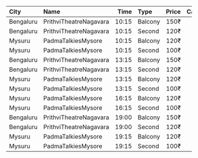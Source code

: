 | City      | Name                   |  Time | Type    | Price | Capacity | Booked |
| :-------- | :--------------------- | ----: | :------ | ----: | -------: | -----: |
| Bengaluru | PrithviTheatreNagavara | 10:15 | Balcony |  150₹ |      178 |    130 |
| Bengaluru | PrithviTheatreNagavara | 10:15 | Second  |  120₹ |      576 |    522 |
| Mysuru    | PadmaTalkiesMysore     | 10:15 | Balcony |  120₹ |      151 |    101 |
| Mysuru    | PadmaTalkiesMysore     | 10:15 | Second  |  100₹ |      506 |    356 |
| Bengaluru | PrithviTheatreNagavara | 13:15 | Balcony |  150₹ |      178 |    130 |
| Bengaluru | PrithviTheatreNagavara | 13:15 | Second  |  120₹ |      576 |    522 |
| Mysuru    | PadmaTalkiesMysore     | 13:15 | Balcony |  120₹ |      151 |    108 |
| Mysuru    | PadmaTalkiesMysore     | 13:15 | Second  |  100₹ |      506 |    356 |
| Mysuru    | PadmaTalkiesMysore     | 16:15 | Balcony |  120₹ |      151 |    101 |
| Mysuru    | PadmaTalkiesMysore     | 16:15 | Second  |  100₹ |      506 |    356 |
| Bengaluru | PrithviTheatreNagavara | 19:00 | Balcony |  150₹ |      178 |    130 |
| Bengaluru | PrithviTheatreNagavara | 19:00 | Second  |  120₹ |      576 |    522 |
| Mysuru    | PadmaTalkiesMysore     | 19:15 | Balcony |  120₹ |      151 |    101 |
| Mysuru    | PadmaTalkiesMysore     | 19:15 | Second  |  100₹ |      506 |    356 |